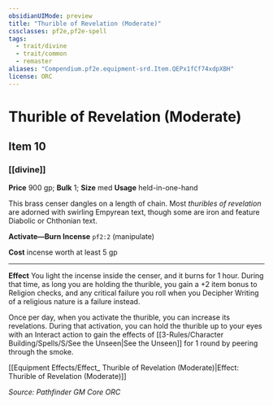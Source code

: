 ```yaml
---
obsidianUIMode: preview
title: "Thurible of Revelation (Moderate)"
cssclasses: pf2e,pf2e-spell
tags:
  - trait/divine
  - trait/common
  - remaster
aliases: "Compendium.pf2e.equipment-srd.Item.QEPx1fCf74xdpXBH"
license: ORC
---
```

# Thurible of Revelation (Moderate)
## Item 10
### [[divine]]


**Price** 900 gp; 
**Bulk** 1; **Size** med
**Usage** held-in-one-hand

This brass censer dangles on a length of chain. Most _thuribles of revelation_ are adorned with swirling Empyrean text, though some are iron and feature Diabolic or Chthonian text.

**Activate—Burn Incense** `pf2:2` (manipulate)

**Cost** incense worth at least 5 gp

* * *

**Effect** You light the incense inside the censer, and it burns for 1 hour. During that time, as long you are holding the thurible, you gain a +2 item bonus to Religion checks, and any critical failure you roll when you Decipher Writing of a religious nature is a failure instead.

Once per day, when you activate the thurible, you can increase its revelations. During that activation, you can hold the thurible up to your eyes with an Interact action to gain the effects of [[3-Rules/Character Building/Spells/S/See the Unseen|See the Unseen]] for 1 round by peering through the smoke.

[[Equipment Effects/Effect_ Thurible of Revelation (Moderate)|Effect: Thurible of Revelation (Moderate)]]

*Source: Pathfinder GM Core*
*ORC*